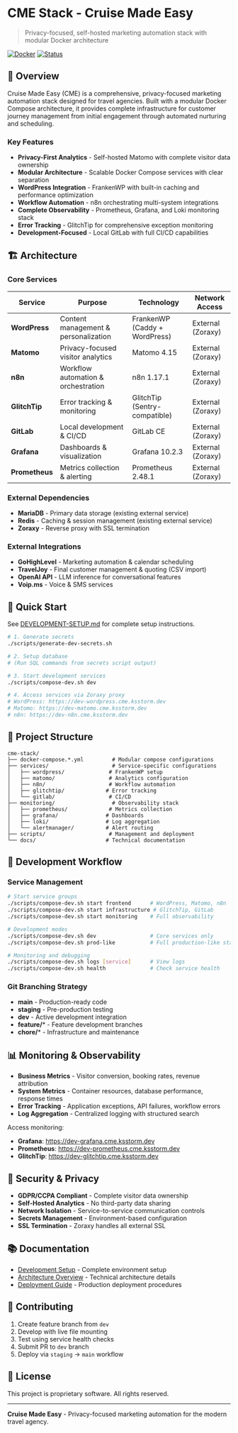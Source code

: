 # CME Stack - Cruise Made Easy

> Privacy-focused, self-hosted marketing automation stack with modular Docker architecture

[![Docker](https://img.shields.io/badge/Docker-20.10+-blue)](https://www.docker.com/)
[![Status](https://img.shields.io/badge/Status-Development-yellow)](https://github.com/yourusername/cme-stack)

## 🚢 Overview

Cruise Made Easy (CME) is a comprehensive, privacy-focused marketing automation stack designed for travel agencies. Built with a modular Docker Compose architecture, it provides complete infrastructure for customer journey management from initial engagement through automated nurturing and scheduling.

### Key Features

- **Privacy-First Analytics** - Self-hosted Matomo with complete visitor data ownership
- **Modular Architecture** - Scalable Docker Compose services with clear separation
- **WordPress Integration** - FrankenWP with built-in caching and performance optimization
- **Workflow Automation** - n8n orchestrating multi-system integrations
- **Complete Observability** - Prometheus, Grafana, and Loki monitoring stack
- **Error Tracking** - GlitchTip for comprehensive exception monitoring
- **Development-Focused** - Local GitLab with full CI/CD capabilities

## 🏗️ Architecture

### Core Services

| Service | Purpose | Technology | Network Access |
|---------|---------|------------|----------------|
| **WordPress** | Content management & personalization | FrankenWP (Caddy + WordPress) | External (Zoraxy) |
| **Matomo** | Privacy-focused visitor analytics | Matomo 4.15 | External (Zoraxy) |
| **n8n** | Workflow automation & orchestration | n8n 1.17.1 | External (Zoraxy) |
| **GlitchTip** | Error tracking & monitoring | GlitchTip (Sentry-compatible) | External (Zoraxy) |
| **GitLab** | Local development & CI/CD | GitLab CE | External (Zoraxy) |
| **Grafana** | Dashboards & visualization | Grafana 10.2.3 | External (Zoraxy) |
| **Prometheus** | Metrics collection & alerting | Prometheus 2.48.1 | External (Zoraxy) |

### External Dependencies

- **MariaDB** - Primary data storage (existing external service)
- **Redis** - Caching & session management (existing external service)
- **Zoraxy** - Reverse proxy with SSL termination

### External Integrations

- **GoHighLevel** - Marketing automation & calendar scheduling
- **TravelJoy** - Final customer management & quoting (CSV import)
- **OpenAI API** - LLM inference for conversational features
- **Voip.ms** - Voice & SMS services

## 🚀 Quick Start

See [DEVELOPMENT-SETUP.md](DEVELOPMENT-SETUP.md) for complete setup instructions.

```bash
# 1. Generate secrets
./scripts/generate-dev-secrets.sh

# 2. Setup database
# (Run SQL commands from secrets script output)

# 3. Start development services
./scripts/compose-dev.sh dev

# 4. Access services via Zoraxy proxy
# WordPress: https://dev-wordpress.cme.ksstorm.dev
# Matomo: https://dev-matomo.cme.ksstorm.dev
# n8n: https://dev-n8n.cme.ksstorm.dev
```

## 📁 Project Structure

```
cme-stack/
├── docker-compose.*.yml         # Modular compose configurations
├── services/                    # Service-specific configurations
│   ├── wordpress/              # FrankenWP setup
│   ├── matomo/                 # Analytics configuration
│   ├── n8n/                    # Workflow automation
│   ├── glitchtip/             # Error tracking
│   └── gitlab/                 # CI/CD
├── monitoring/                  # Observability stack
│   ├── prometheus/             # Metrics collection
│   ├── grafana/               # Dashboards
│   ├── loki/                  # Log aggregation
│   └── alertmanager/          # Alert routing
├── scripts/                    # Management and deployment
└── docs/                      # Technical documentation
```

## 🔧 Development Workflow

### Service Management

```bash
# Start service groups
./scripts/compose-dev.sh start frontend      # WordPress, Matomo, n8n
./scripts/compose-dev.sh start infrastructure # GlitchTip, GitLab
./scripts/compose-dev.sh start monitoring    # Full observability

# Development modes
./scripts/compose-dev.sh dev                 # Core services only
./scripts/compose-dev.sh prod-like           # Full production-like stack

# Monitoring and debugging
./scripts/compose-dev.sh logs [service]      # View logs
./scripts/compose-dev.sh health              # Check service health
```

### Git Branching Strategy

- **main** - Production-ready code
- **staging** - Pre-production testing
- **dev** - Active development integration
- **feature/*** - Feature development branches
- **chore/*** - Infrastructure and maintenance

## 📊 Monitoring & Observability

- **Business Metrics** - Visitor conversion, booking rates, revenue attribution
- **System Metrics** - Container resources, database performance, response times
- **Error Tracking** - Application exceptions, API failures, workflow errors
- **Log Aggregation** - Centralized logging with structured search

Access monitoring:
- **Grafana**: https://dev-grafana.cme.ksstorm.dev
- **Prometheus**: https://dev-prometheus.cme.ksstorm.dev
- **GlitchTip**: https://dev-glitchtip.cme.ksstorm.dev

## 🔐 Security & Privacy

- **GDPR/CCPA Compliant** - Complete visitor data ownership
- **Self-Hosted Analytics** - No third-party data sharing
- **Network Isolation** - Service-to-service communication controls
- **Secrets Management** - Environment-based configuration
- **SSL Termination** - Zoraxy handles all external SSL

## 📚 Documentation

- [Development Setup](DEVELOPMENT-SETUP.md) - Complete environment setup
- [Architecture Overview](docs/ARCHITECTURE.md) - Technical architecture details
- [Deployment Guide](docs/DEPLOYMENT.md) - Production deployment procedures

## 🤝 Contributing

1. Create feature branch from `dev`
2. Develop with live file mounting
3. Test using service health checks
4. Submit PR to `dev` branch
5. Deploy via `staging` → `main` workflow

## 📄 License

This project is proprietary software. All rights reserved.

---

**Cruise Made Easy** - Privacy-focused marketing automation for the modern travel agency.
